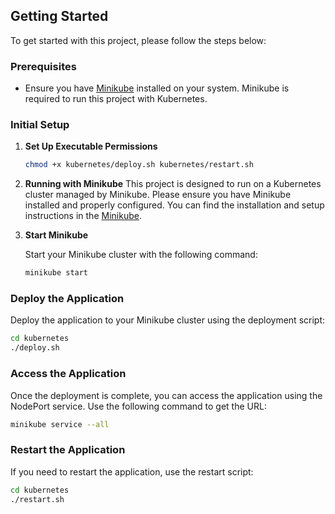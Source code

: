## Getting Started

To get started with this project, please follow the steps below:

### Prerequisites

- Ensure you have [Minikube](https://minikube.sigs.k8s.io/docs/start/) installed on your system. Minikube is required to run this project with Kubernetes.

### Initial Setup

1. **Set Up Executable Permissions**
    ```sh
    chmod +x kubernetes/deploy.sh kubernetes/restart.sh
    ```

1. **Running with Minikube**
This project is designed to run on a Kubernetes cluster managed by Minikube. Please ensure you have Minikube installed and properly configured. You can find the installation and setup instructions in the [Minikube](https://minikube.sigs.k8s.io/docs/).

2. **Start Minikube**

   Start your Minikube cluster with the following command:

   ```sh
   minikube start
   ```

### Deploy the Application

Deploy the application to your Minikube cluster using the deployment script:

```sh
cd kubernetes
./deploy.sh
```

### Access the Application
Once the deployment is complete, you can access the application using the NodePort service. Use the following command to get the URL:

```sh
minikube service --all
```

### Restart the Application
If you need to restart the application, use the restart script:
```sh
cd kubernetes
./restart.sh
```
